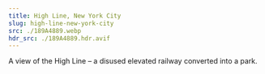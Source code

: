 ```yaml
---
title: High Line, New York City
slug: high-line-new-york-city
src: ./189A4889.webp
hdr_src: ./189A4889.hdr.avif
---
```


A view of the High Line – a disused elevated railway converted into a park.
